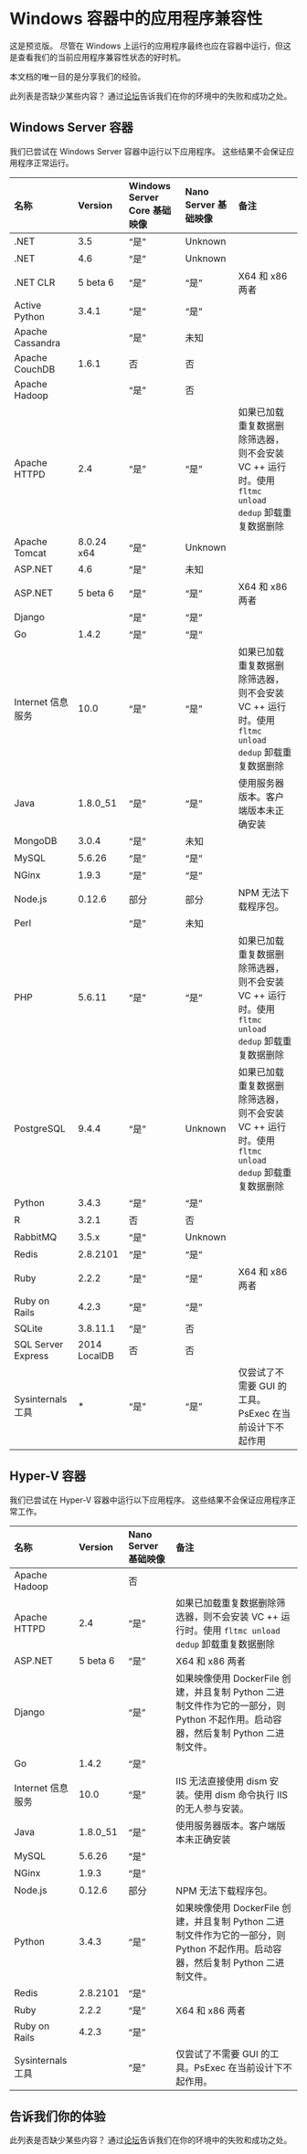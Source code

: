 



# Windows 容器中的应用程序兼容性

这是预览版。 尽管在 Windows 上运行的应用程序最终也应在容器中运行，但这是查看我们的当前应用程序兼容性状态的好时机。

本文档的唯一目的是分享我们的经验。

此列表是否缺少某些内容？ 通过[论坛](https://social.msdn.microsoft.com/Forums/en-US/home?forum=windowscontainers)告诉我们在你的环境中的失败和成功之处。

## Windows Server 容器

我们已尝试在 Windows Server 容器中运行以下应用程序。 这些结果不会保证应用程序正常运行。

| **名称**| **Version**| **Windows Server Core 基础映像**| **Nano Server 基础映像**| **备注**|
|:-----|:-----|:-----|:-----|:-----|
| .NET| 3.5| “是”| Unknown| |
| .NET| 4.6| “是”| Unknown| |
| .NET CLR| 5 beta 6| “是”| “是”| X64 和 x86 两者|
| Active Python| 3.4.1| “是”| “是”| |
| Apache Cassandra| | “是”| 未知|
| Apache CouchDB| 1.6.1| 否| 否| |
| Apache Hadoop| | “是”| 否| |
| Apache HTTPD| 2.4| “是”| “是”| 如果已加载重复数据删除筛选器，则不会安装 VC ++ 运行时。使用 `fltmc unload dedup` 卸载重复数据删除|
| Apache Tomcat| 8.0.24 x64| “是”| Unknown| |
| ASP.NET| 4.6| “是”| 未知| |
| ASP.NET| 5 beta 6| “是”| “是”| X64 和 x86 两者|
| Django| | “是”| “是”| |
| Go| 1.4.2| “是”| “是”| |
| Internet 信息服务| 10.0| “是”| “是”| 如果已加载重复数据删除筛选器，则不会安装 VC ++ 运行时。使用 `fltmc unload dedup` 卸载重复数据删除|
| Java| 1.8.0_51| “是”| “是”| 使用服务器版本。客户端版本未正确安装|
| MongoDB| 3.0.4| “是”| 未知| |
| MySQL| 5.6.26| “是”| “是”| |
| NGinx| 1.9.3| “是”| “是”| |
| Node.js| 0.12.6| 部分| 部分| NPM 无法下载程序包。|
| Perl| | “是”| 未知| |
| PHP| 5.6.11| “是”| “是”| 如果已加载重复数据删除筛选器，则不会安装 VC ++ 运行时。使用 `fltmc unload dedup` 卸载重复数据删除|
| PostgreSQL| 9.4.4| “是”| Unknown| 如果已加载重复数据删除筛选器，则不会安装 VC ++ 运行时。使用 `fltmc unload dedup` 卸载重复数据删除|
| Python| 3.4.3| “是”| “是”| |
| R| 3.2.1| 否| 否| |
| RabbitMQ| 3.5.x| “是”| Unknown| |
| Redis| 2.8.2101| “是”| “是”| |
| Ruby| 2.2.2| “是”| “是”| X64 和 x86 两者|
| Ruby on Rails| 4.2.3| “是”| “是”| |
| SQLite| 3.8.11.1| “是”| 否| |
| SQL Server Express| 2014 LocalDB| 否| 否| |
| Sysinternals 工具| *| “是”| “是”| 仅尝试了不需要 GUI 的工具。PsExec 在当前设计下不起作用|

## Hyper-V 容器

我们已尝试在 Hyper-V 容器中运行以下应用程序。 这些结果不会保证应用程序正常工作。

| **名称**| **Version**| **Nano Server 基础映像**| **备注**|
|:-----|:-----|:-----|:-----|
| Apache Hadoop| | 否| |
| Apache HTTPD| 2.4| “是”| 如果已加载重复数据删除筛选器，则不会安装 VC ++ 运行时。使用 `fltmc unload dedup` 卸载重复数据删除|
| ASP.NET| 5 beta 6| “是”| X64 和 x86 两者|
| Django| | “是”| 如果映像使用 DockerFile 创建，并且复制 Python 二进制文件作为它的一部分，则 Python 不起作用。启动容器，然后复制 Python 二进制文件。|
| Go| 1.4.2| “是”| |
| Internet 信息服务| 10.0| “是”| IIS 无法直接使用 dism 安装。使用 dism 命令执行 IIS 的无人参与安装。|
| Java| 1.8.0_51| “是”| 使用服务器版本。客户端版本未正确安装|
| MySQL| 5.6.26| “是”| |
| NGinx| 1.9.3| “是”| |
| Node.js| 0.12.6| 部分| NPM 无法下载程序包。|
| Python| 3.4.3| “是”| 如果映像使用 DockerFile 创建，并且复制 Python 二进制文件作为它的一部分，则 Python 不起作用。启动容器，然后复制 Python 二进制文件。|
| Redis| 2.8.2101| “是”| |
| Ruby| 2.2.2| “是”| X64 和 x86 两者|
| Ruby on Rails| 4.2.3| “是”| |
| Sysinternals 工具| | “是”| 仅尝试了不需要 GUI 的工具。PsExec 在当前设计下不起作用。|

## 告诉我们你的体验

此列表是否缺少某些内容？ 通过[论坛](https://social.msdn.microsoft.com/Forums/en-US/home?forum=windowscontainers)告诉我们在你的环境中的失败和成功之处。






<!--HONumber=Feb16_HO3-->


